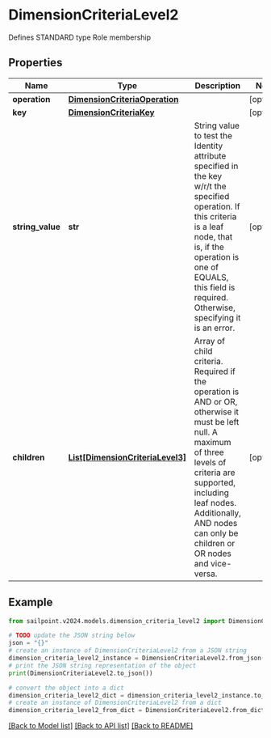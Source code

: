 # DimensionCriteriaLevel2

Defines STANDARD type Role membership

## Properties

Name | Type | Description | Notes
------------ | ------------- | ------------- | -------------
**operation** | [**DimensionCriteriaOperation**](DimensionCriteriaOperation.md) |  | [optional] 
**key** | [**DimensionCriteriaKey**](DimensionCriteriaKey.md) |  | [optional] 
**string_value** | **str** | String value to test the Identity attribute specified in the key w/r/t the specified operation. If this criteria is a leaf node, that is, if the operation is one of EQUALS, this field is required. Otherwise, specifying it is an error. | [optional] 
**children** | [**List[DimensionCriteriaLevel3]**](DimensionCriteriaLevel3.md) | Array of child criteria. Required if the operation is AND or OR, otherwise it must be left null. A maximum of three levels of criteria are supported, including leaf nodes. Additionally, AND nodes can only be children or OR nodes and vice-versa. | [optional] 

## Example

```python
from sailpoint.v2024.models.dimension_criteria_level2 import DimensionCriteriaLevel2

# TODO update the JSON string below
json = "{}"
# create an instance of DimensionCriteriaLevel2 from a JSON string
dimension_criteria_level2_instance = DimensionCriteriaLevel2.from_json(json)
# print the JSON string representation of the object
print(DimensionCriteriaLevel2.to_json())

# convert the object into a dict
dimension_criteria_level2_dict = dimension_criteria_level2_instance.to_dict()
# create an instance of DimensionCriteriaLevel2 from a dict
dimension_criteria_level2_from_dict = DimensionCriteriaLevel2.from_dict(dimension_criteria_level2_dict)
```
[[Back to Model list]](../README.md#documentation-for-models) [[Back to API list]](../README.md#documentation-for-api-endpoints) [[Back to README]](../README.md)


